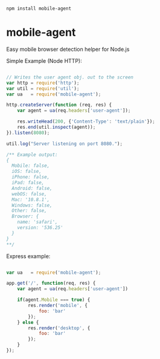 ``` 

npm install mobile-agent

```


mobile-agent
===========

Easy mobile browser detection helper for Node.js

Simple Example (Node HTTP):

```javascript

// Writes the user agent obj. out to the screen
var http = require('http');
var util = require('util');
var ua 	 = require('mobile-agent');

http.createServer(function (req, res) {
	var agent = ua(req.headers['user-agent']);

	res.writeHead(200, {'Content-Type': 'text/plain'});
	res.end(util.inspect(agent));
}).listen(8080);

util.log("Server listening on port 8080.");

/** Example output:
{ 
  Mobile: false,
  iOS: false,
  iPhone: false,
  iPad: false,
  Android: false,
  webOS: false,
  Mac: '10.8.1',
  Windows: false,
  Other: false,
  Browser: { 
  	name: 'safari', 
  	version: '536.25' 
  } 
}
**/

```


Express example:

```javascript

var ua 	 = require('mobile-agent');

app.get('/', function(req, res) {
	var agent = ua(req.headers['user-agent'])

	if(agent.Mobile === true) {
		res.render('mobile', {
			foo: 'bar'
		});
	} else {
		res.render('desktop', {
			foo: 'bar'
		});
	}
});

```